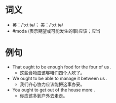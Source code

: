 # 词义
- 英：/ˈɔːt tə/； 美：/ˈɔːt tə/
- #moda (表示期望或可能发生的事)应该；应当
# 例句
- That ought to be enough food for the four of us .
	- 这些食物应该够咱们四个人吃了。
- We ought to be able to manage it between us .
	- 我们齐心协力应该能把这事办妥。
- You ought to get out of the house more .
	- 你应该多到户外去走走。
